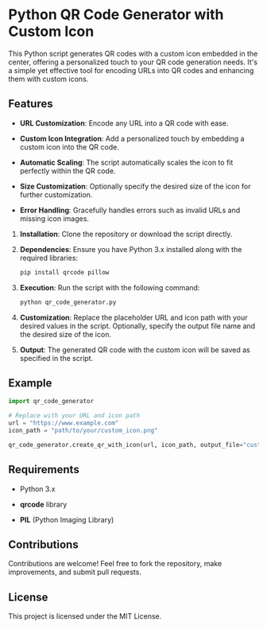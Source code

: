 Python QR Code Generator with Custom Icon
=========================================

This Python script generates QR codes with a custom icon embedded in the center, offering a personalized touch to your QR code generation needs. It's a simple yet effective tool for encoding URLs into QR codes and enhancing them with custom icons.

Features
--------

*   **URL Customization**: Encode any URL into a QR code with ease.
    
*   **Custom Icon Integration**: Add a personalized touch by embedding a custom icon into the QR code.
    
*   **Automatic Scaling**: The script automatically scales the icon to fit perfectly within the QR code.
    
*   **Size Customization**: Optionally specify the desired size of the icon for further customization.
    
*   **Error Handling**: Gracefully handles errors such as invalid URLs and missing icon images.
    

1. **Installation**: Clone the repository or download the script directly.

2. **Dependencies**: Ensure you have Python 3.x installed along with the required libraries:
    ```bash
    pip install qrcode pillow
    ```

3. **Execution**: Run the script with the following command:
    ```bash
    python qr_code_generator.py
    ```

4. **Customization**: Replace the placeholder URL and icon path with your desired values in the script. Optionally, specify the output file name and the desired size of the icon.

5. **Output**: The generated QR code with the custom icon will be saved as specified in the script.

Example
-------

```python
import qr_code_generator

# Replace with your URL and icon path
url = "https://www.example.com"
icon_path = "path/to/your/custom_icon.png"

qr_code_generator.create_qr_with_icon(url, icon_path, output_file="custom_qr_code.png", icon_size=(100, 100))
```

Requirements
------------

*   Python 3.x
    
*   **qrcode** library
    
*   **PIL** (Python Imaging Library)
    

Contributions
-------------

Contributions are welcome! Feel free to fork the repository, make improvements, and submit pull requests.

License
-------

This project is licensed under the MIT License.
